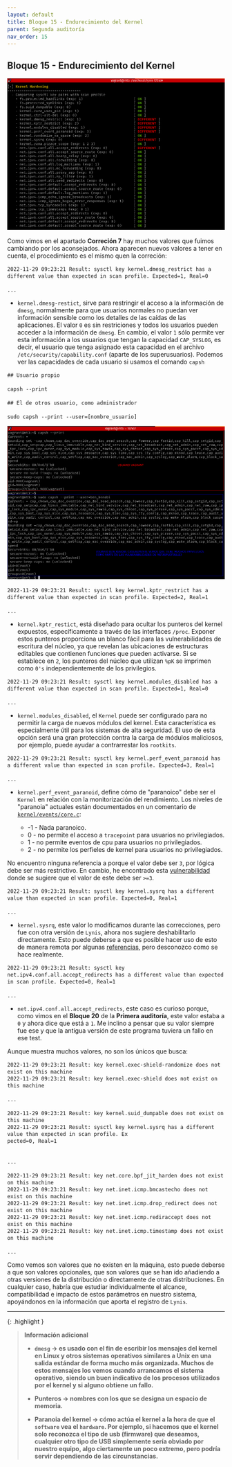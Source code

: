 ```yaml
---
layout: default
title: Bloque 15 - Endurecimiento del Kernel
parent: Segunda auditoría
nav_order: 15
---
```


## Bloque 15 - Endurecimiento del Kernel

<img src="https://raw.githubusercontent.com/crivmar/crivmar-lynis.github.io/main/assets/images/80.png"/>

Como vimos en el apartado **Correción 7** hay muchos valores que fuimos cambiando por los aconsejados. Ahora aparecen nuevos valores a tener en cuenta, el procedimiento es el mismo quen la correción:

~~~
2022-11-29 09:23:21 Result: sysctl key kernel.dmesg_restrict has a different value than expected in scan profile. Expected=1, Real=0

...
~~~

- `kernel.dmesg-restict`, sirve para restringir el acceso a la información de `dmesg`, normalmente para que usuarios normales no puedan ver información sensible como los detalles de las caídas de las aplicaciones. El valor `0` es sin restriciones y todos los usuarios pueden acceder a la información de `dmesg`. En cambio, el valor `1` sólo permite ver esta información a los usuarios que tengan la capacidad `CAP_SYSLOG`, es decir, el usuario que tenga asignado esta capacidad en el archivo `/etc/security/capability.conf` (aparte de los superusuarios). Podemos ver las capacidades de cada usuario si usamos el comando `capsh`

~~~
## Usuario propio

capsh --print

## El de otros usuario, como administrador

sudo capsh --print --user=[nombre_usuario]
~~~

<img src="https://raw.githubusercontent.com/crivmar/crivmar-lynis.github.io/main/assets/images/81.png"/>


~~~
2022-11-29 09:23:21 Result: sysctl key kernel.kptr_restrict has a different value than expected in scan profile. Expected=2, Real=1

...
~~~

- `kernel.kptr_restict`, está diseñado para ocultar los punteros del kernel expuestos, específicamente a través de las interfaces `/proc`. Exponer estos punteros proporciona un blanco fácil para las vulnerabilidades de escritura del núcleo, ya que revelan las ubicaciones de estructuras editables que contienen funciones que pueden activarse. Si se establece en `2`, los punteros del núcleo que utilizan `%pK` se imprimen como `0's` independientemente de los privilegios.


~~~
2022-11-29 09:23:21 Result: sysctl key kernel.modules_disabled has a different value than expected in scan profile. Expected=1, Real=0

...
~~~

- `kernel.modules_disabled`, el `Kernel` puede ser configurado para no permitir la carga de nuevos módulos del kernel. Esta característica es especialmente útil para los sistemas de alta seguridad. El uso de esta opción será una gran protección contra la carga de módulos maliciosos, por ejemplo, puede ayudar a contrarrestar los `rootkits`. 


~~~
2022-11-29 09:23:21 Result: sysctl key kernel.perf_event_paranoid has a different value than expected in scan profile. Expected=3, Real=1

...
~~~

- `kernel.perf_event_paranoid`, define cómo de "paranoico" debe ser el `Kernel` en relación con la monitorización del rendimiento. Los niveles de "paranoia" actuales están  documentados en un comentario de [`kernel/events/core.c`](https://elixir.bootlin.com/linux/v6.1-rc7/source/kernel/events/core.c):

	+ -1 - Nada paranoico.
	+ 0 - no permite el acceso a `tracepoint` para usuarios no privilegiados.
	+ 1 - no permite eventos de cpu para usuarios no privilegiados.
	+ 2 - no permite los perfieles de kernel para usuarios no privilegiados.

No encuentro ninguna referencia a porque el valor debe ser `3`, por lógica debe ser más restrictivo. En cambio, he encontrado esta [vulnerabilidad](https://securityonline.info/cve-2022-1729-linux-kernel-privilege-escalation-vulnerability/) donde se sugiere que el valor de este debe ser `>=3`.


~~~
2022-11-29 09:23:21 Result: sysctl key kernel.sysrq has a different value than expected in scan profile. Expected=0, Real=1

...
~~~

- `kernel.sysrq`, este valor lo modificamos durante las correcciones, pero fue con otra versión de `Lynis`, ahora nos sugiere deshabilitarlo directamente. Esto puede deberse a que es posible hacer uso de esto de manera remota por algunas [referencias](https://stackoverflow.com/questions/10810099/executing-echo-c-sysrq-trigger-on-remote-machine-in-bash), pero desconozco como se hace realmente.


~~~
2022-11-29 09:23:21 Result: sysctl key net.ipv4.conf.all.accept_redirects has a different value than expected in scan profile. Expected=0, Real=1

...
~~~

- `net.ipv4.conf.all.accept_redirects`, este caso es curioso porque, como vimos en el **Bloque 20** de la **Primera auditoría**, este valor estaba a `0` y ahora dice que está a `1`. Me inclino a pensar que su valor siempre fue ese y que la antigua versión de este programa tuviera un fallo en ese test.


Aunque muestra muchos valores, no son los únicos que busca:

~~~
2022-11-29 09:23:21 Result: key kernel.exec-shield-randomize does not exist on this machine
2022-11-29 09:23:21 Result: key kernel.exec-shield does not exist on this machine

...

2022-11-29 09:23:21 Result: key kernel.suid_dumpable does not exist on this machine
2022-11-29 09:23:21 Result: sysctl key kernel.sysrq has a different value than expected in scan profile. Ex
pected=0, Real=1


...

2022-11-29 09:23:21 Result: key net.core.bpf_jit_harden does not exist on this machine
2022-11-29 09:23:21 Result: key net.inet.icmp.bmcastecho does not exist on this machine
2022-11-29 09:23:21 Result: key net.inet.icmp.drop_redirect does not exist on this machine
2022-11-29 09:23:21 Result: key net.inet.icmp.rediraccept does not exist on this machine
2022-11-29 09:23:21 Result: key net.inet.icmp.timestamp does not exist on this machine

...
~~~

Como vemos son valores que no existen en la máquina, esto puede deberse a que son valores opcionales, que son valores que se han ido añadiendo a otras versiones de la distribución o directamente de otras distribuciones. En cualquier caso, habría que estudiar individualmente el alcance, compatibilidad e impacto de estos parámetros en nuestro sistema, apoyándonos en la información que aporta el registro de `Lynis`.


---

{: .highlight }
> **Información adicional**
> 
> - **`dmesg` -> es usado con el fin de escribir los mensajes del kernel en Linux y otros sistemas operativos similares a Unix en una salida estándar de forma mucho más organizada. Muchos de estos mensajes los vemos cuando arrancamos el sistema operativo, siendo un buen indicativo de los procesos utilizados por el kernel y si alguno obtiene un fallo.**
>
>- **Punteros -> nombres con los que se designa un espacio de memoria.**
>
>- **Paranoia del kernel -> cómo actúa el kernel a la hora de que el `software` vea el `hardware`. Por ejemplo, si hacemos que el kernel solo reconozca el tipo de usb (firmware) que deseamos, cualquier otro tipo de USB simplemente sería obviado por nuestro equipo, algo ciertamente un poco extremo, pero podría servir dependiendo de las circunstancias.**
>
>
